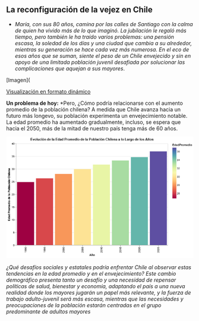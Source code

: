 ## La reconfiguración de la vejez en Chile

- *María, con sus 80 años, camina por las calles de Santiago con la calma de quien ha vivido más de lo que imaginó. La jubilación le regaló más tiempo, pero también le ha traído varios problemas: una pensión escasa, la soledad de los días y una ciudad que cambia a su alrededor, mientras su generación se hace cada vez más numerosa. En el eco de esos años que se suman, siente el peso de un Chile envejecido y sin en apoyo de una limitada población juvenil desafiada por solucionar las complicaciones que aquejan a sus mayores*.

[Imagen](





[Visualización en formato dinámico](/Entrega04/Inostroza_Integrante_03_Constanza_vis_01/Visualización.md/Visualización.html)

**Un problema de hoy:** *Pero, ¿Cómo podría relacionarse con el aumento promedio de la población chilena? A medida que Chile avanza hacia un futuro más longevo, su población experimenta un envejecimiento notable. La edad promedio ha aumentado gradualmente, incluso,  se espera que hacia el 2050, más de la mitad de nuestro país tenga más de 60 años.

![Imagen](Vis_Gráfico02.png)

*¿Qué desafíos sociales y estatales podría enfrentar Chile al observar estas tendencias en la edad promedio y en el envejecimiento? Este cambio demográfico presenta tanto un desafío y una necesidad de repensar políticas de salud, bienestar y economía, adaptando el país a una nueva realidad donde los mayores jugarán un papel más relevante, y la fuerza de trabajo adulto-juvenil será más escasa, mientras que las necesidades y preocupaciones de la población estarán centradas en el grupo predominante de adultos mayores*



